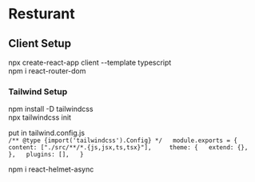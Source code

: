 
# Resturant
## Client Setup
npx create-react-app client --template typescript  
npm i react-router-dom
### Tailwind Setup
npm install -D tailwindcss  
npx tailwindcss init

 put in tailwind.config.js  
`/** @type {import('tailwindcss').Config} */  
module.exports = {  
   content: ["./src/**/*.{js,jsx,ts,tsx}"],    
   theme: {  
    extend: {},  
  },  
  plugins: [],  
}`  

npm i react-helmet-async  



